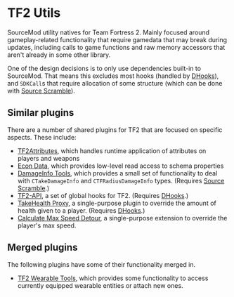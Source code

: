 # TF2 Utils

SourceMod utility natives for Team Fortress 2.  Mainly focused around gameplay-related
functionality that require gamedata that may break during updates, including calls to game
functions and raw memory accessors that aren't already in some other library.

One of the design decisions is to only use dependencies built-in to SourceMod.  That means this
excludes most hooks (handled by [DHooks][]), and `SDKCall`s that require allocation of some
structure (which can be done with [Source Scramble][]).

[DHooks]: https://github.com/peace-maker/DHooks2/
[Source Scramble]: https://github.com/nosoop/SMExt-SourceScramble/

## Similar plugins

There are a number of shared plugins for TF2 that are focused on specific aspects.
These include:

- [TF2Attributes][], which handles runtime application of attributes on players and weapons
- [Econ Data][], which provides low-level read access to schema properties
- [DamageInfo Tools][], which provides a small set of functionality to deal with
`CTakeDamageInfo` and `CTFRadiusDamageInfo` types.  (Requires [Source Scramble][].)
- [TF2-API][], a set of global hooks for TF2.  (Requires [DHooks][].)
- [TakeHealth Proxy][], a single-purpose plugin to override the amount of health given to a
player.  (Requires [DHooks][].)
- [Calculate Max Speed Detour][], a single-purpose extension to override the player's max speed.

[TF2Attributes]: https://github.com/nosoop/tf2attributes
[Econ Data]: https://github.com/nosoop/SM-TFEconData
[DamageInfo Tools]: https://github.com/nosoop/SM-TFDamageInfo
[TF2-API]: https://github.com/Drixevel/TF2-API
[TakeHealth Proxy]: https://github.com/nosoop/SM-TFTakeHealthProxy
[Calculate Max Speed Detour]: https://github.com/nosoop/SMExt-TFMaxSpeedDetour

## Merged plugins

The following plugins have some of their functionality merged in.

- [TF2 Wearable Tools][], which provides some functionality to access currently equipped
wearable entities or attach new ones.

[TF2 Wearable Tools]: https://github.com/nosoop/sourcemod-tf2wearables
